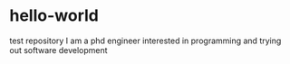 # hello-world
test repository
I am a phd engineer interested in programming and trying out software development
